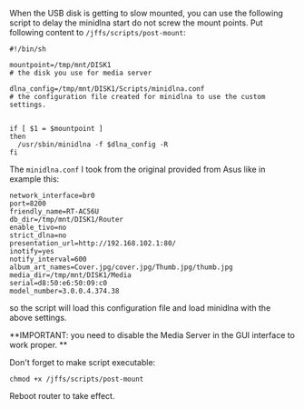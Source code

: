 When the USB disk is getting to slow mounted, you can use the following script to delay the minidlna start do not screw the mount points. Put following content to `/jffs/scripts/post-mount`:

```
#!/bin/sh

mountpoint=/tmp/mnt/DISK1
# the disk you use for media server

dlna_config=/tmp/mnt/DISK1/Scripts/minidlna.conf
# the configuration file created for minidlna to use the custom settings.


if [ $1 = $mountpoint ]
then
  /usr/sbin/minidlna -f $dlna_config -R
fi
```

The `minidlna.conf` I took from the original provided from Asus like in example this:

```
network_interface=br0
port=8200
friendly_name=RT-AC56U
db_dir=/tmp/mnt/DISK1/Router
enable_tivo=no
strict_dlna=no
presentation_url=http://192.168.102.1:80/
inotify=yes
notify_interval=600
album_art_names=Cover.jpg/cover.jpg/Thumb.jpg/thumb.jpg
media_dir=/tmp/mnt/DISK1/Media
serial=d8:50:e6:50:09:c0
model_number=3.0.0.4.374.38
```

so the script will load this configuration file and load minidlna with the above settings. 

**IMPORTANT: you need to disable the Media Server in the GUI interface to work proper. **

Don't forget to make script executable:

```
chmod +x /jffs/scripts/post-mount
```

Reboot router to take effect. 